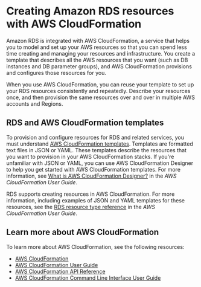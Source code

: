 # Creating Amazon RDS resources with AWS CloudFormation<a name="creating-resources-with-cloudformation"></a>

Amazon RDS is integrated with AWS CloudFormation, a service that helps you to model and set up your AWS resources so that you can spend less time creating and managing your resources and infrastructure\. You create a template that describes all the AWS resources that you want \(such as DB instances and DB parameter groups\),  and AWS CloudFormation provisions and configures those resources for you\. 

When you use AWS CloudFormation, you can reuse your template to set up your RDS resources consistently and repeatedly\. Describe your resources once, and then provision the same resources over and over in multiple AWS accounts and Regions\. 

## RDS and AWS CloudFormation templates<a name="working-with-templates"></a>

To provision and configure resources for RDS and related services, you must understand [AWS CloudFormation templates](https://docs.aws.amazon.com/AWSCloudFormation/latest/UserGuide/template-guide.html)\. Templates are formatted text files in JSON or YAML\. These templates describe the resources that you want to provision in your AWS CloudFormation stacks\. If you're unfamiliar with JSON or YAML, you can use AWS CloudFormation Designer to help you get started with AWS CloudFormation templates\. For more information, see [What is AWS CloudFormation Designer?](https://docs.aws.amazon.com/AWSCloudFormation/latest/UserGuide/working-with-templates-cfn-designer.html) in the *AWS CloudFormation User Guide*\.

RDS supports creating resources in AWS CloudFormation\. For more information, including examples of JSON and YAML templates for these resources, see the [RDS resource type reference](https://docs.aws.amazon.com/AWSCloudFormation/latest/UserGuide/AWS_RDS.html) in the *AWS CloudFormation User Guide*\.

## Learn more about AWS CloudFormation<a name="learn-more-cloudformation"></a>

To learn more about AWS CloudFormation, see the following resources:
+ [AWS CloudFormation](http://aws.amazon.com/cloudformation/)
+ [AWS CloudFormation User Guide](https://docs.aws.amazon.com/AWSCloudFormation/latest/UserGuide/Welcome.html)
+ [AWS CloudFormation API Reference](https://docs.aws.amazon.com/AWSCloudFormation/latest/APIReference/Welcome.html)
+ [AWS CloudFormation Command Line Interface User Guide](https://docs.aws.amazon.com/cloudformation-cli/latest/userguide/what-is-cloudformation-cli.html)